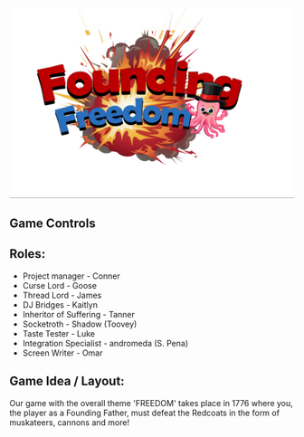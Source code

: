 ![Founding Freedom Logo](FinalFinalLogo.jpg)

## Game Controls


## Roles:
* Project manager - Conner
* Curse Lord - Goose
* Thread Lord - James
* DJ Bridges - Kaitlyn
* Inheritor of Suffering - Tanner
* Socketroth - Shadow (Toovey)
* Taste Tester - Luke
* Integration Specialist - andromeda (S. Pena)
* Screen Writer - Omar

## Game Idea / Layout:
Our game with the overall theme 'FREEDOM' takes place in 1776 where you, the player as a Founding Father, must defeat the Redcoats in the form of muskateers, cannons and more!
